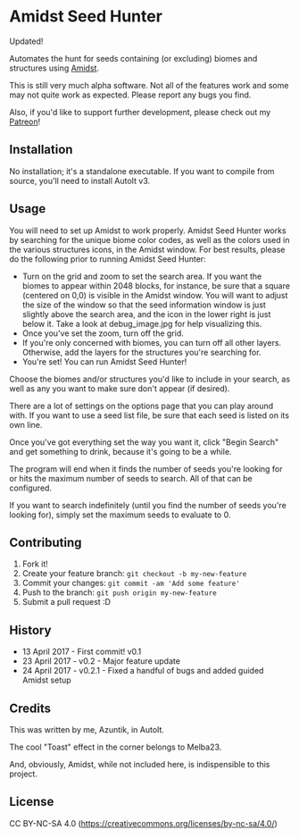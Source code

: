 # Amidst Seed Hunter

Updated!

Automates the hunt for seeds containing (or excluding) biomes and structures using [Amidst](https://github.com/toolbox4minecraft/amidst/releases).

This is still very much alpha software. Not all of the features work and some may not quite work as expected. Please report any bugs you find.

Also, if you'd like to support further development, please check out my [Patreon](https://www.patreon.com/azuntik)!

## Installation

No installation; it's a standalone executable. If you want to compile from source, you'll need to install AutoIt v3.

## Usage

You will need to set up Amidst to work properly. Amidst Seed Hunter works by searching for the unique biome color codes, as well as the colors used in the various structures icons, in the Amidst window. For best results, please do the following prior to running Amidst Seed Hunter:
* Turn on the grid and zoom to set the search area. If you want the biomes to appear within 2048 blocks, for instance, be sure that a square (centered on 0,0) is visible in the Amidst window. You will want to adjust the size of the window so that the seed information window is just slightly above the search area, and the icon in the lower right is just below it. Take a look at debug_image.jpg for help visualizing this.
* Once you've set the zoom, turn off the grid.
* If you're only concerned with biomes, you can turn off all other layers. Otherwise, add the layers for the structures you're searching for.
* You're set! You can run Amidst Seed Hunter!

Choose the biomes and/or structures you'd like to include in your search, as well as any you want to make sure don't appear (if desired).

There are a lot of settings on the options page that you can play around with. If you want to use a seed list file, be sure that each seed is listed on its own line.

Once you've got everything set the way you want it, click "Begin Search" and get something to drink, because it's going to be a while.

The program will end when it finds the number of seeds you're looking for or hits the maximum number of seeds to search. All of that can be configured.

If you want to search indefinitely (until you find the number of seeds you're looking for), simply set the maximum seeds to evaluate to 0.

## Contributing

1. Fork it!
2. Create your feature branch: `git checkout -b my-new-feature`
3. Commit your changes: `git commit -am 'Add some feature'`
4. Push to the branch: `git push origin my-new-feature`
5. Submit a pull request :D

## History

* 13 April 2017 - First commit! v0.1
* 23 April 2017 - v0.2 - Major feature update
* 24 April 2017 - v0.2.1 - Fixed a handful of bugs and added guided Amidst setup

## Credits

This was written by me, Azuntik, in AutoIt.

The cool "Toast" effect in the corner belongs to Melba23.

And, obviously, Amidst, while not included here, is indispensible to this project.

## License

CC BY-NC-SA 4.0 (https://creativecommons.org/licenses/by-nc-sa/4.0/)
